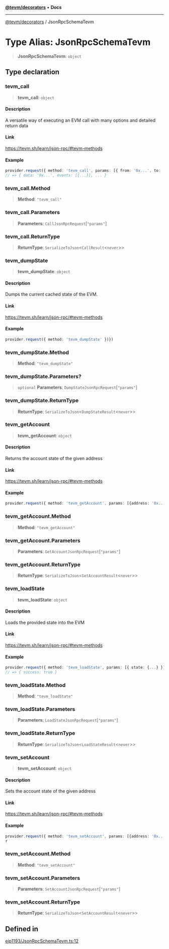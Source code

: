 [**@tevm/decorators**](../README.md) • **Docs**

***

[@tevm/decorators](../globals.md) / JsonRpcSchemaTevm

# Type Alias: JsonRpcSchemaTevm

> **JsonRpcSchemaTevm**: `object`

## Type declaration

### tevm\_call

> **tevm\_call**: `object`

#### Description

A versatile way of executing an EVM call with many options and detailed return data

#### Link

https://tevm.sh/learn/json-rpc/#tevm-methods

#### Example

```ts
provider.request({ method: 'tevm_call', params: [{ from: '0x...', to: '0x...', data: '0x...' }] })})
// => { data: '0x...', events: [{...}], ... }
```

### tevm\_call.Method

> **Method**: `"tevm_call"`

### tevm\_call.Parameters

> **Parameters**: `CallJsonRpcRequest`\[`"params"`\]

### tevm\_call.ReturnType

> **ReturnType**: `SerializeToJson`\<`CallResult`\<`never`\>\>

### tevm\_dumpState

> **tevm\_dumpState**: `object`

#### Description

Dumps the current cached state of the EVM.

#### Link

https://tevm.sh/learn/json-rpc/#tevm-methods

#### Example

```ts
provider.request({ method: 'tevm_dumpState' })})
```

### tevm\_dumpState.Method

> **Method**: `"tevm_dumpState"`

### tevm\_dumpState.Parameters?

> `optional` **Parameters**: `DumpStateJsonRpcRequest`\[`"params"`\]

### tevm\_dumpState.ReturnType

> **ReturnType**: `SerializeToJson`\<`DumpStateResult`\<`never`\>\>

### tevm\_getAccount

> **tevm\_getAccount**: `object`

#### Description

Returns the account state of the given address

#### Link

https://tevm.sh/learn/json-rpc/#tevm-methods

#### Example

```ts
provider.request({ method: 'tevm_getAccount', params: [{address: '0x...' }])})
```

### tevm\_getAccount.Method

> **Method**: `"tevm_getAccount"`

### tevm\_getAccount.Parameters

> **Parameters**: `GetAccountJsonRpcRequest`\[`"params"`\]

### tevm\_getAccount.ReturnType

> **ReturnType**: `SerializeToJson`\<`GetAccountResult`\<`never`\>\>

### tevm\_loadState

> **tevm\_loadState**: `object`

#### Description

Loads the provided state into the EVM

#### Link

https://tevm.sh/learn/json-rpc/#tevm-methods

#### Example

```ts
provider.request({ method: 'tevm_loadState', params: [{ state: {...} }] }])})
// => { success: true }
```

### tevm\_loadState.Method

> **Method**: `"tevm_loadState"`

### tevm\_loadState.Parameters

> **Parameters**: `LoadStateJsonRpcRequest`\[`"params"`\]

### tevm\_loadState.ReturnType

> **ReturnType**: `SerializeToJson`\<`LoadStateResult`\<`never`\>\>

### tevm\_setAccount

> **tevm\_setAccount**: `object`

#### Description

Sets the account state of the given address

#### Link

https://tevm.sh/learn/json-rpc/#tevm-methods

#### Example

```ts
provider.request({ method: 'tevm_setAccount', params: [{address: '0x...', value: '0x42' }])})
r
```

### tevm\_setAccount.Method

> **Method**: `"tevm_setAccount"`

### tevm\_setAccount.Parameters

> **Parameters**: `SetAccountJsonRpcRequest`\[`"params"`\]

### tevm\_setAccount.ReturnType

> **ReturnType**: `SerializeToJson`\<`SetAccountResult`\<`never`\>\>

## Defined in

[eip1193/JsonRpcSchemaTevm.ts:12](https://github.com/evmts/tevm-monorepo/blob/main/packages/decorators/src/eip1193/JsonRpcSchemaTevm.ts#L12)
